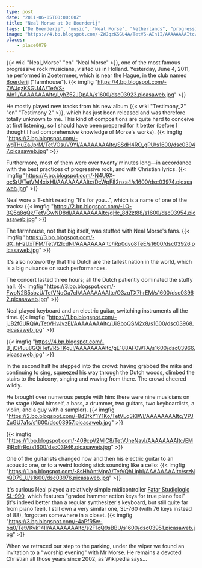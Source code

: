```yaml
---
type: post
date: "2011-06-05T00:00:00Z"
title: "Neal Morse at De Boerderij"
tags: ["De Boerderij", "music", "Neal Morse", "Netherlands", "progressive metal", "progressive rock"]
image: "https://4.bp.blogspot.com/-ZWJqzKSGU4A/TetVS-AIn1I/AAAAAAAAItc/LyhZ52JDpAA/s1600/dsc03923.picasaweb.jpg"
places:
    - place0079
---
```


{{< wiki "Neal_Morse" "en" "Neal Morse" >}}, one of the most famous progressive rock musicians, visited us in Holland. Yesterday, June 4, 2011, he performed in Zoetermeer, which is near the Hague, in the club named [Boerderij](http://www.cultuurpodiumboerderij.nl/) ("farmhouse").
{{< imgfig "https://4.bp.blogspot.com/-ZWJqzKSGU4A/TetVS-AIn1I/AAAAAAAAItc/LyhZ52JDpAA/s1600/dsc03923.picasaweb.jpg" >}}

<!--more-->

He mostly played new tracks from his new album {{< wiki "Testimony_2" "en" "Testimony 2" >}}, which has just been released and was therefore totally unknown to me. This kind of compositions are quite hard to conceive at first listening, so I should have been prepared for it better (before I thought I had comprehensive knowledge of Morse's works).
{{< imgfig "https://2.bp.blogspot.com/-wgTHuZaJprM/TetVOsuV9YI/AAAAAAAAItc/SSdH4RO_gPU/s1600/dsc03947.picasaweb.jpg" >}}

Furthermore, most of them were over twenty minutes long—in accordance with the best practices of progressive rock, and with Christian lyrics.
{{< imgfig "https://4.bp.blogspot.com/-N4U9X-ocSrU/TetVM4xixHI/AAAAAAAAItc/DcWpF82nza4/s1600/dsc03974.picasaweb.jpg" >}}

Neal wore a T-shirt reading "It's for you…", which is a name of one of the tracks:
{{< imgfig "https://2.bp.blogspot.com/-LO-3Q5q8qQk/TetVGwND8dI/AAAAAAAAItc/gHc_8d2zt88/s1600/dsc03954.picasaweb.jpg" >}}

The farmhouse, not that big itself, was stuffed with Neal Morse's fans.
{{< imgfig "https://3.bp.blogspot.com/-dX_hHzUxTFM/TetVI2lcdNI/AAAAAAAAItc/iRp0qyo8TeE/s1600/dsc03926.picasaweb.jpg" >}}

It's also noteworthy that the Dutch are the tallest nation in the world, which is a big nuisance on such performances.

The concert lasted three hours; all the Dutch patiently dominated the stuffy hall:
{{< imgfig "https://3.bp.blogspot.com/-FwoN2B5sbzU/TetVNoOa7cI/AAAAAAAAItc/O3zqTX7hrEM/s1600/dsc03962.picasaweb.jpg" >}}

Neal played keyboard and an electric guitar, switching instruments all the time.
{{< imgfig "https://1.bp.blogspot.com/-jJB2f6URQiA/TetVHvJvzEI/AAAAAAAAItc/UiGboQSM2x8/s1600/dsc03968.picasaweb.jpg" >}}

{{< imgfig "https://4.bp.blogspot.com/-B_jCi4uu8GQ/TetVR5TKguI/AAAAAAAAItc/gE188AF0WFA/s1600/dsc03966.picasaweb.jpg" >}}

In the second half he stepped into the crowd: having grabbed the mike and continuing to sing, squeezed his way through the Dutch woods, climbed the stairs to the balcony, singing and waving from there. The crowd cheered wildly.

He brought over numerous people with him: there were nine musicians on the stage (Neal himself, a bass, a drummer, two guitars, two keyboardists, a violin, and a guy with a sampler).
{{< imgfig "https://2.bp.blogspot.com/-8d3fkY1Y1Ko/TetVLq3KIWI/AAAAAAAAItc/VPJZuGU7a1s/s1600/dsc03957.picasaweb.jpg" >}}

{{< imgfig "https://1.bp.blogspot.com/-409cpV2MlC8/TetVJneNavI/AAAAAAAAItc/EMRjRxffrRo/s1600/dsc03946.picasaweb.jpg" >}}

One of the guitarists changed now and then his electric guitar to an acoustic one, or to a weird looking stick sounding like a cello:
{{< imgfig "https://1.bp.blogspot.com/-8sHhAntMprA/TetVQhLipbI/AAAAAAAAItc/srzNrQD7S_U/s1600/dsc03976.picasaweb.jpg" >}}

It's curious Neal played a relatively simple midicontroller [Fatar Studiologic SL-990](http://www.fatar.com/studiologic/pages/SL_990PRO.htm), which features "graded hammer action keys for true piano feel" (it's indeed better than a regular synthesizer's keyboard, but still quite far from piano feel). I still own a very similar one, SL-760 (with 76 keys instead of 88), forgotten somewhere in a closet.
{{< imgfig "https://3.bp.blogspot.com/-4aPfR5w-bq0/TetVKvk14II/AAAAAAAAItc/s2F1cQ9sBBU/s1600/dsc03951.picasaweb.jpg" >}}

When we retraced our step to the parking, under the wiper we found an invitation to a "worship evening" with Mr Morse. He remains a devoted Christian all those years since 2002, as Wikipedia says…
